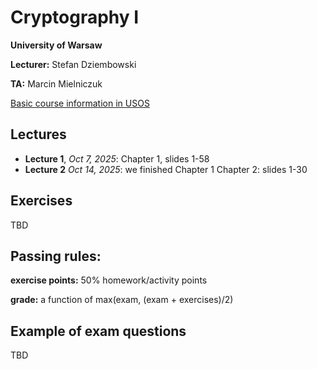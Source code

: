 # Cryptography I

**University of Warsaw**

**Lecturer:** Stefan Dziembowski

**TA:** Marcin Mielniczuk

[Basic course information in USOS](https://usosweb.uw.edu.pl/kontroler.php?_action=katalog2%2Fprzedmioty%2FpokazPrzedmiot&kod=1000-2M12KI1&lang=en)


## Lectures

- **Lecture 1**,
*Oct 7, 2025*:
Chapter 1, slides 1-58
- **Lecture 2**
*Oct 14, 2025*:
we finished Chapter 1
Chapter 2: slides 1-30

## Exercises

TBD

## Passing rules:
**exercise points:** 50% homework/activity points

**grade:** a function of max(exam, (exam + exercises)/2)

## Example of exam questions

TBD





